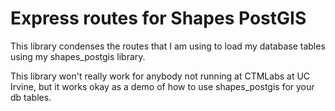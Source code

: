 # Express routes for Shapes PostGIS

This library condenses the routes that I am using to load my database
tables using my shapes_postgis library.

This library won't really work for anybody not running at CTMLabs at
UC Irvine, but it works okay as a demo of how to use shapes_postgis
for your db tables.




